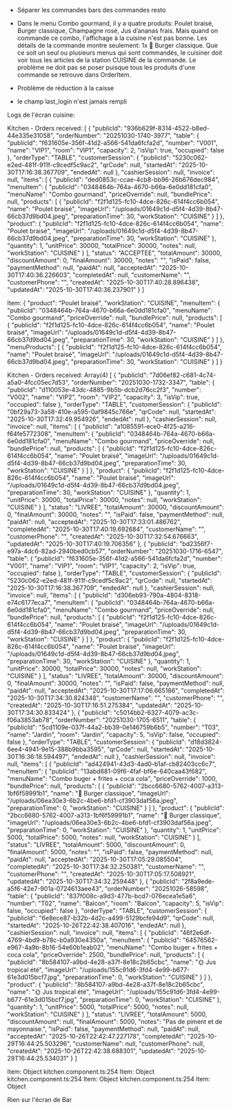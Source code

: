 - Séparer les commandes bars des commandes resto

- Dans le menu Combo gourmand, il y a quatre produits: Poulet braisé, Burger classique, Champagne rosé, Jus d’ananas frais. Mais quand on commande ce combo, l'affichage à la cuisine n'est pas bonne. Les détails de la commande montre seulement: 1x 🍔 Burger classique. Que ce soit un seul ou plusieurs menus qui sont commandés, le cuisiner doit voir tous les articles de la station CUISINE de la commande. Le problème ne doit pas se poser puisque tous les produits d'une commande se retrouve dans OrderItem.

- Problème de réduction à la caisse

- le champ last_login n'est jamais rempli

Logs de l'écran cuisine:

Kitchen - Orders received: 
[
    {
        "publicId": "936b629f-8314-4522-b8ed-44e335e31058",
        "orderNumber": "20251030-1740-3977",
        "table": {
            "publicId": "f631605e-356f-41d2-a566-541da6fcfa2d",
            "number": "V001",
            "name": "VIP1",
            "room": "VIP1",
            "capacity": 2,
            "isVip": true,
            "occupied": false
        },
        "orderType": "TABLE",
        "customerSession": {
            "publicId": "5230c062-e2ed-481f-911f-c9cedf5c9ac2",
            "qrCode": null,
            "startedAt": "2025-10-30T17:16:38.367709",
            "endedAt": null
        },
        "cashierSession": null,
        "invoice": null,
        "items": [
            {
                "publicId": "ded0853c-ccae-4cb8-bb96-26b676dec984",
                "menuItem": {
                    "publicId": "0348464b-764a-4670-b66a-6e0dd181cfa0",
                    "menuName": "Combo gourmand",
                    "priceOverride": null,
                    "bundlePrice": null,
                    "products": [
                        {
                            "publicId": "f2f1d125-fc10-4dce-826c-614f4cc6b054",
                            "name": "Poulet braisé",
                            "imageUrl": "/uploads/01649c1d-d5f4-4d39-8b47-66cb37d9bd04.jpeg",
                            "preparationTime": 30,
                            "workStation": "CUISINE"
                        }
                    ]
                },
                "product": {
                    "publicId": "f2f1d125-fc10-4dce-826c-614f4cc6b054",
                    "name": "Poulet braisé",
                    "imageUrl": "/uploads/01649c1d-d5f4-4d39-8b47-66cb37d9bd04.jpeg",
                    "preparationTime": 30,
                    "workStation": "CUISINE"
                },
                "quantity": 1,
                "unitPrice": 30000,
                "totalPrice": 30000,
                "notes": null,
                "workStation": "CUISINE"
            }
        ],
        "status": "ACCEPTEE",
        "totalAmount": 30000,
        "discountAmount": 0,
        "finalAmount": 30000,
        "notes": "",
        "isPaid": false,
        "paymentMethod": null,
        "paidAt": null,
        "acceptedAt": "2025-10-30T17:40:36.226603",
        "completedAt": null,
        "customerName": "",
        "customerPhone": "",
        "createdAt": "2025-10-30T17:40:28.896438",
        "updatedAt": "2025-10-30T17:40:36.237901"
    }
]

Item: {
    "product": "Poulet braisé",
    "workStation": "CUISINE",
    "menuItem": {
        "publicId": "0348464b-764a-4670-b66a-6e0dd181cfa0",
        "menuName": "Combo gourmand",
        "priceOverride": null,
        "bundlePrice": null,
        "products": [
            {
                "publicId": "f2f1d125-fc10-4dce-826c-614f4cc6b054",
                "name": "Poulet braisé",
                "imageUrl": "/uploads/01649c1d-d5f4-4d39-8b47-66cb37d9bd04.jpeg",
                "preparationTime": 30,
                "workStation": "CUISINE"
            }
        ]
    },
    "menuProducts": [
        {
            "publicId": "f2f1d125-fc10-4dce-826c-614f4cc6b054",
            "name": "Poulet braisé",
            "imageUrl": "/uploads/01649c1d-d5f4-4d39-8b47-66cb37d9bd04.jpeg",
            "preparationTime": 30,
            "workStation": "CUISINE"
        }
    ]
}

Kitchen - Orders received: Array(4)
[
    {
        "publicId": "7d06ef82-c681-4c74-a5a0-4fcc05ec7d53",
        "orderNumber": "20251030-1732-3347",
        "table": {
            "publicId": "d110053e-43dc-4885-9b5b-dcb2d76cc2f3",
            "number": "V002",
            "name": "VIP2",
            "room": "VIP2",
            "capacity": 3,
            "isVip": true,
            "occupied": false
        },
        "orderType": "TABLE",
        "customerSession": {
            "publicId": "0bf29a73-3a58-410e-a595-0af9845c766e",
            "qrCode": null,
            "startedAt": "2025-10-30T17:32:49.954926",
            "endedAt": null
        },
        "cashierSession": null,
        "invoice": null,
        "items": [
            {
                "publicId": "a1085591-ece0-4f25-a216-f64fe5772308",
                "menuItem": {
                    "publicId": "0348464b-764a-4670-b66a-6e0dd181cfa0",
                    "menuName": "Combo gourmand",
                    "priceOverride": null,
                    "bundlePrice": null,
                    "products": [
                        {
                            "publicId": "f2f1d125-fc10-4dce-826c-614f4cc6b054",
                            "name": "Poulet braisé",
                            "imageUrl": "/uploads/01649c1d-d5f4-4d39-8b47-66cb37d9bd04.jpeg",
                            "preparationTime": 30,
                            "workStation": "CUISINE"
                        }
                    ]
                },
                "product": {
                    "publicId": "f2f1d125-fc10-4dce-826c-614f4cc6b054",
                    "name": "Poulet braisé",
                    "imageUrl": "/uploads/01649c1d-d5f4-4d39-8b47-66cb37d9bd04.jpeg",
                    "preparationTime": 30,
                    "workStation": "CUISINE"
                },
                "quantity": 1,
                "unitPrice": 30000,
                "totalPrice": 30000,
                "notes": null,
                "workStation": "CUISINE"
            }
        ],
        "status": "LIVREE",
        "totalAmount": 30000,
        "discountAmount": 0,
        "finalAmount": 30000,
        "notes": "",
        "isPaid": false,
        "paymentMethod": null,
        "paidAt": null,
        "acceptedAt": "2025-10-30T17:33:01.486762",
        "completedAt": "2025-10-30T17:40:19.692684",
        "customerName": "",
        "customerPhone": "",
        "createdAt": "2025-10-30T17:32:54.676663",
        "updatedAt": "2025-10-30T17:40:19.706356"
    },
    {
        "publicId": "bd2356f7-e97a-4dc6-82ad-2940bed0cb57",
        "orderNumber": "20251030-1716-6547",
        "table": {
            "publicId": "f631605e-356f-41d2-a566-541da6fcfa2d",
            "number": "V001",
            "name": "VIP1",
            "room": "VIP1",
            "capacity": 2,
            "isVip": true,
            "occupied": false
        },
        "orderType": "TABLE",
        "customerSession": {
            "publicId": "5230c062-e2ed-481f-911f-c9cedf5c9ac2",
            "qrCode": null,
            "startedAt": "2025-10-30T17:16:38.367709",
            "endedAt": null
        },
        "cashierSession": null,
        "invoice": null,
        "items": [
            {
                "publicId": "d306eb93-790a-4804-8318-e74c6177eca7",
                "menuItem": {
                    "publicId": "0348464b-764a-4670-b66a-6e0dd181cfa0",
                    "menuName": "Combo gourmand",
                    "priceOverride": null,
                    "bundlePrice": null,
                    "products": [
                        {
                            "publicId": "f2f1d125-fc10-4dce-826c-614f4cc6b054",
                            "name": "Poulet braisé",
                            "imageUrl": "/uploads/01649c1d-d5f4-4d39-8b47-66cb37d9bd04.jpeg",
                            "preparationTime": 30,
                            "workStation": "CUISINE"
                        }
                    ]
                },
                "product": {
                    "publicId": "f2f1d125-fc10-4dce-826c-614f4cc6b054",
                    "name": "Poulet braisé",
                    "imageUrl": "/uploads/01649c1d-d5f4-4d39-8b47-66cb37d9bd04.jpeg",
                    "preparationTime": 30,
                    "workStation": "CUISINE"
                },
                "quantity": 1,
                "unitPrice": 30000,
                "totalPrice": 30000,
                "notes": null,
                "workStation": "CUISINE"
            }
        ],
        "status": "LIVREE",
        "totalAmount": 30000,
        "discountAmount": 0,
        "finalAmount": 30000,
        "notes": "",
        "isPaid": false,
        "paymentMethod": null,
        "paidAt": null,
        "acceptedAt": "2025-10-30T17:17:06.665186",
        "completedAt": "2025-10-30T17:34:30.824348",
        "customerName": "",
        "customerPhone": "",
        "createdAt": "2025-10-30T17:16:51.275384",
        "updatedAt": "2025-10-30T17:34:30.833424"
    },
    {
        "publicId": "c5014bb2-6327-4079-ac3c-f06a3853ab78",
        "orderNumber": "20251030-1705-6511",
        "table": {
            "publicId": "5cd1109e-037f-44a2-bb39-0e146759b6b5",
            "number": "T03",
            "name": "Jardin",
            "room": "Jardin",
            "capacity": 5,
            "isVip": false,
            "occupied": false
        },
        "orderType": "TABLE",
        "customerSession": {
            "publicId": "d18d3824-6ee4-4941-9e15-388b9bba3595",
            "qrCode": null,
            "startedAt": "2025-10-30T16:36:18.594497",
            "endedAt": null
        },
        "cashierSession": null,
        "invoice": null,
        "items": [
            {
                "publicId": "ad424941-43d3-4ad0-b1af-cb82403cc6c7",
                "menuItem": {
                    "publicId": "13abd681-09f6-4faf-bf6e-640caa43f682",
                    "menuName": "Combo buger + frites + coca cola",
                    "priceOverride": 1000,
                    "bundlePrice": null,
                    "products": [
                        {
                            "publicId": "2bcc6680-5762-4007-a313-1bf6f59991b1",
                            "name": "🍔 Burger classique",
                            "imageUrl": "/uploads/06ea30e3-6b2c-4be6-bfd1-cf3903daf56a.jpeg",
                            "preparationTime": 0,
                            "workStation": "CUISINE"
                        }
                    ]
                },
                "product": {
                    "publicId": "2bcc6680-5762-4007-a313-1bf6f59991b1",
                    "name": "🍔 Burger classique",
                    "imageUrl": "/uploads/06ea30e3-6b2c-4be6-bfd1-cf3903daf56a.jpeg",
                    "preparationTime": 0,
                    "workStation": "CUISINE"
                },
                "quantity": 1,
                "unitPrice": 5000,
                "totalPrice": 5000,
                "notes": null,
                "workStation": "CUISINE"
            }
        ],
        "status": "LIVREE",
        "totalAmount": 5000,
        "discountAmount": 0,
        "finalAmount": 5000,
        "notes": "",
        "isPaid": false,
        "paymentMethod": null,
        "paidAt": null,
        "acceptedAt": "2025-10-30T17:05:29.085504",
        "completedAt": "2025-10-30T17:34:32.250381",
        "customerName": "",
        "customerPhone": "",
        "createdAt": "2025-10-30T17:05:17.508921",
        "updatedAt": "2025-10-30T17:34:32.259448"
    },
    {
        "publicId": "2f8a9ede-a5f6-42e7-901a-0724613aee43",
        "orderNumber": "20251026-58598",
        "table": {
            "publicId": "837f008c-a9d3-477b-bcd7-076ecea1e5a6",
            "number": "T02",
            "name": "Balcon",
            "room": "Balcon",
            "capacity": 5,
            "isVip": false,
            "occupied": false
        },
        "orderType": "TABLE",
        "customerSession": {
            "publicId": "6e8ece87-b32b-4d2c-a499-5129bcfe94d9",
            "qrCode": null,
            "startedAt": "2025-10-26T22:42:38.407016",
            "endedAt": null
        },
        "cashierSession": null,
        "invoice": null,
        "items": [
            {
                "publicId": "46f2e6df-4769-4bd9-b78c-b0a930e4350a",
                "menuItem": {
                    "publicId": "64576562-e967-4a9b-8b16-54e60b1eab02",
                    "menuName": "Combo buger + frites + coca cola",
                    "priceOverride": 2500,
                    "bundlePrice": null,
                    "products": [
                        {
                            "publicId": "8b584107-a9bd-4e28-a37f-8e18c2b65cbc",
                            "name": "🌞 Jus tropical été",
                            "imageUrl": "/uploads/155c91d6-3fd4-4e99-b677-61e3d015bcf7.jpg",
                            "preparationTime": 0,
                            "workStation": "CUISINE"
                        }
                    ]
                },
                "product": {
                    "publicId": "8b584107-a9bd-4e28-a37f-8e18c2b65cbc",
                    "name": "🌞 Jus tropical été",
                    "imageUrl": "/uploads/155c91d6-3fd4-4e99-b677-61e3d015bcf7.jpg",
                    "preparationTime": 0,
                    "workStation": "CUISINE"
                },
                "quantity": 1,
                "unitPrice": 5000,
                "totalPrice": 5000,
                "notes": null,
                "workStation": "CUISINE"
            }
        ],
        "status": "LIVREE",
        "totalAmount": 5000,
        "discountAmount": null,
        "finalAmount": 5000,
        "notes": "Pas de piment et de mayonnaise.",
        "isPaid": false,
        "paymentMethod": null,
        "paidAt": null,
        "acceptedAt": "2025-10-26T22:42:47.227178",
        "completedAt": "2025-10-29T16:44:25.503296",
        "customerName": null,
        "customerPhone": null,
        "createdAt": "2025-10-26T22:42:38.688301",
        "updatedAt": "2025-10-29T16:44:25.534031"
    }
]

Item: Object
kitchen.component.ts:254 Item: Object
kitchen.component.ts:254 Item: Object
kitchen.component.ts:254 Item: Object


Rien sur l'écran de Bar

